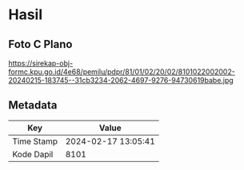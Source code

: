 # Hasil

## Foto C Plano

https://sirekap-obj-formc.kpu.go.id/4e68/pemilu/pdpr/81/01/02/20/02/8101022002002-20240215-183745--31cb3234-2062-4697-9276-94730619babe.jpg


## Metadata

| Key        | Value               |
| ---------- | ------------------- |
| Time Stamp | 2024-02-17 13:05:41 |
| Kode Dapil | 8101                |



